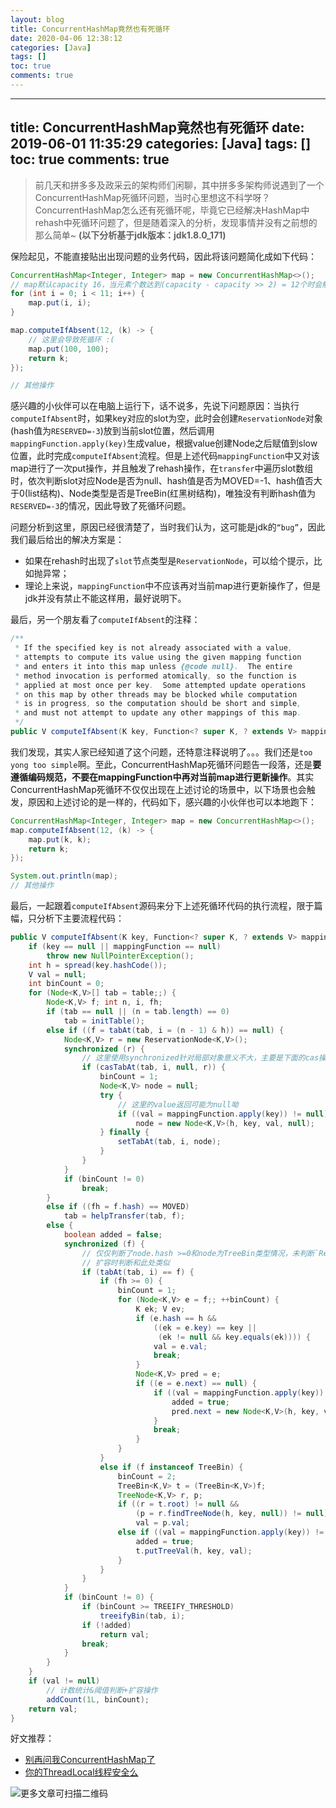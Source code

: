 ```yaml
---
layout: blog
title: ConcurrentHashMap竟然也有死循环
date: 2020-04-06 12:38:12
categories: [Java]
tags: []
toc: true
comments: true
---
```


---
title: ConcurrentHashMap竟然也有死循环
date: 2019-06-01 11:35:29
categories: [Java]
tags: []
toc: true
comments: true
---

> 前几天和拼多多及政采云的架构师们闲聊，其中拼多多架构师说遇到了一个ConcurrentHashMap死循环问题，当时心里想这不科学呀？ConcurrentHashMap怎么还有死循环呢，毕竟它已经解决HashMap中rehash中死循环问题了，但是随着深入的分析，发现事情并没有之前想的那么简单~ **(以下分析基于jdk版本：jdk1.8.0_171)**

保险起见，不能直接贴出出现问题的业务代码，因此将该问题简化成如下代码：

```java
ConcurrentHashMap<Integer, Integer> map = new ConcurrentHashMap<>();
// map默认capacity 16，当元素个数达到(capacity - capacity >> 2) = 12个时会触发rehash
for (int i = 0; i < 11; i++) {
    map.put(i, i);
}

map.computeIfAbsent(12, (k) -> {
    // 这里会导致死循环 :(
    map.put(100, 100);
    return k;
});

// 其他操作
```

感兴趣的小伙伴可以在电脑上运行下，话不说多，先说下问题原因：当执行`computeIfAbsent`时，如果key对应的slot为空，此时会创建`ReservationNode`对象(hash值为`RESERVED=-3`)放到当前slot位置，然后调用`mappingFunction.apply(key)`生成value，根据value创建Node之后赋值到slow位置，此时完成`computeIfAbsent`流程。但是上述代码`mappingFunction`中又对该map进行了一次put操作，并且触发了rehash操作，在`transfer`中遍历slot数组时，依次判断slot对应Node是否为null、hash值是否为MOVED=-1、hash值否大于0(list结构)、Node类型是否是TreeBin(红黑树结构)，唯独没有判断hash值为`RESERVED=-3`的情况，因此导致了死循环问题。

问题分析到这里，原因已经很清楚了，当时我们认为，这可能是jdk的`“bug”`，因此我们最后给出的解决方案是：

- 如果在rehash时出现了`slot`节点类型是`ReservationNode`，可以给个提示，比如抛异常；
- 理论上来说，`mappingFunction`中不应该再对当前map进行更新操作了，但是jdk并没有禁止不能这样用，最好说明下。

最后，另一个朋友看了`computeIfAbsent`的注释：

```java
/**
 * If the specified key is not already associated with a value,
 * attempts to compute its value using the given mapping function
 * and enters it into this map unless {@code null}.  The entire
 * method invocation is performed atomically, so the function is
 * applied at most once per key.  Some attempted update operations
 * on this map by other threads may be blocked while computation
 * is in progress, so the computation should be short and simple,
 * and must not attempt to update any other mappings of this map.
 */
public V computeIfAbsent(K key, Function<? super K, ? extends V> mappingFunction)
```

我们发现，其实人家已经知道了这个问题，还特意注释说明了。。。我们还是`too yong too simple`啊。至此，ConcurrentHashMap死循环问题告一段落，还是**要遵循编码规范，不要在mappingFunction中再对当前map进行更新操作**。其实ConcurrentHashMap死循环不仅仅出现在上述讨论的场景中，以下场景也会触发，原因和上述讨论的是一样的，代码如下，感兴趣的小伙伴也可以本地跑下：

```java
ConcurrentHashMap<Integer, Integer> map = new ConcurrentHashMap<>();
map.computeIfAbsent(12, (k) -> {
    map.put(k, k);
    return k;
});

System.out.println(map);
// 其他操作
```

最后，一起跟着`computeIfAbsent`源码来分下上述死循环代码的执行流程，限于篇幅，只分析下主要流程代码：

```java
public V computeIfAbsent(K key, Function<? super K, ? extends V> mappingFunction) {
    if (key == null || mappingFunction == null)
        throw new NullPointerException();
    int h = spread(key.hashCode());
    V val = null;
    int binCount = 0;
    for (Node<K,V>[] tab = table;;) {
        Node<K,V> f; int n, i, fh;
        if (tab == null || (n = tab.length) == 0)
            tab = initTable();
        else if ((f = tabAt(tab, i = (n - 1) & h)) == null) {
            Node<K,V> r = new ReservationNode<K,V>();
            synchronized (r) {
                // 这里使用synchronized针对局部对象意义不大，主要是下面的cas操作保证并发问题
                if (casTabAt(tab, i, null, r)) {
                    binCount = 1;
                    Node<K,V> node = null;
                    try {
                        // 这里的value返回可能为null呦
                        if ((val = mappingFunction.apply(key)) != null)
                            node = new Node<K,V>(h, key, val, null);
                    } finally {
                        setTabAt(tab, i, node);
                    }
                }
            }
            if (binCount != 0)
                break;
        }
        else if ((fh = f.hash) == MOVED)
            tab = helpTransfer(tab, f);
        else {
            boolean added = false;
            synchronized (f) {
                // 仅仅判断了node.hash >=0和node为TreeBin类型情况，未判断`ReservationNode`类型
                // 扩容时判断和此处类似
                if (tabAt(tab, i) == f) {
                    if (fh >= 0) {
                        binCount = 1;
                        for (Node<K,V> e = f;; ++binCount) {
                            K ek; V ev;
                            if (e.hash == h &&
                                ((ek = e.key) == key ||
                                 (ek != null && key.equals(ek)))) {
                                val = e.val;
                                break;
                            }
                            Node<K,V> pred = e;
                            if ((e = e.next) == null) {
                                if ((val = mappingFunction.apply(key)) != null) {
                                    added = true;
                                    pred.next = new Node<K,V>(h, key, val, null);
                                }
                                break;
                            }
                        }
                    }
                    else if (f instanceof TreeBin) {
                        binCount = 2;
                        TreeBin<K,V> t = (TreeBin<K,V>)f;
                        TreeNode<K,V> r, p;
                        if ((r = t.root) != null &&
                            (p = r.findTreeNode(h, key, null)) != null)
                            val = p.val;
                        else if ((val = mappingFunction.apply(key)) != null) {
                            added = true;
                            t.putTreeVal(h, key, val);
                        }
                    }
                }
            }
            if (binCount != 0) {
                if (binCount >= TREEIFY_THRESHOLD)
                    treeifyBin(tab, i);
                if (!added)
                    return val;
                break;
            }
        }
    }
    if (val != null)
        // 计数统计&阈值判断+扩容操作
        addCount(1L, binCount);
    return val;
}
```

好文推荐：

- [别再问我ConcurrentHashMap了](https://mp.weixin.qq.com/s?__biz=MzIwNTI2ODY5OA==&mid=2649938471&idx=1&sn=2964df2adc4feaf87c11b4915b9a018e&chksm=8f350992b842808477d2bfde6d58354f86c28b7a70d1c5395e550ed6ca683dadcbb7a9637775&token=512328060&lang=zh_CN#rd)
- [你的ThreadLocal线程安全么](https://mp.weixin.qq.com/s?__biz=MzIwNTI2ODY5OA==&mid=2649938424&idx=1&sn=e4b7d4d04b02794698f8b4d46a1d89d1&chksm=8f350a4db842835b7df97d6a42bab0cc25df1fef824be0427710643836bd47cd4fd91b5e562a&token=512328060&lang=zh_CN#rd)

![更多文章可扫描二维码](https://luoxn28.github.io/about/index/topcoder.png)

